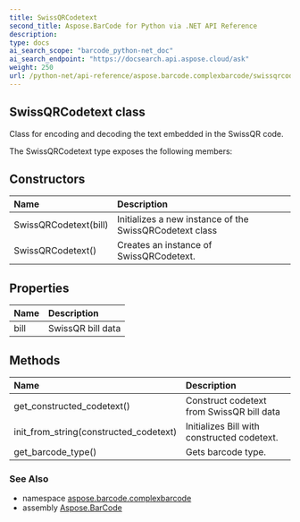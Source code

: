 ```yaml
---
title: SwissQRCodetext
second_title: Aspose.BarCode for Python via .NET API Reference
description: 
type: docs
ai_search_scope: "barcode_python-net_doc"
ai_search_endpoint: "https://docsearch.api.aspose.cloud/ask"
weight: 250
url: /python-net/api-reference/aspose.barcode.complexbarcode/swissqrcodetext/
---
```


## SwissQRCodetext class

Class for encoding and decoding the text embedded in the SwissQR code.

The SwissQRCodetext type exposes the following members:
## Constructors
| Name | Description |
| :- | :- |
|SwissQRCodetext(bill)|Initializes a new instance of the SwissQRCodetext class|
|SwissQRCodetext()|Creates an instance of SwissQRCodetext.|
## Properties
| Name | Description |
| :- | :- |
|bill|SwissQR bill data|
## Methods
| Name | Description |
| :- | :- |
|get_constructed_codetext()|Construct codetext from SwissQR bill data|
|init_from_string(constructed_codetext)|Initializes Bill with constructed codetext.|
|get_barcode_type()|Gets barcode type.|

### See Also

* namespace [aspose.barcode.complexbarcode](/barcode/python-net/api-reference/aspose.barcode.complexbarcode/)
* assembly [Aspose.BarCode](/barcode/python-net/api-reference/)

